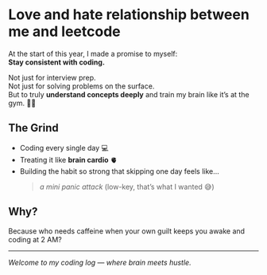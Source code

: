 #  Love and hate relationship between me and leetcode

At the start of this year, I made a promise to myself:  
**Stay consistent with coding.**  

Not just for interview prep.  
Not just for solving problems on the surface.  
But to truly **understand concepts deeply** and train my brain like it’s at the gym. 🏋️‍♀️  

## The Grind
- Coding every single day 💻  
- Treating it like **brain cardio** 🫀  
- Building the habit so strong that skipping one day feels like…  
  > *a mini panic attack* (low-key, that’s what I wanted 😅)

##  Why?
Because who needs caffeine when your own guilt keeps you awake and coding at 2 AM?  


---
*Welcome to my coding log — where brain meets hustle.*  
